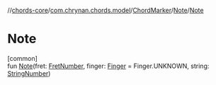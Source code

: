 //[chords-core](../../../../index.md)/[com.chrynan.chords.model](../../index.md)/[ChordMarker](../index.md)/[Note](index.md)/[Note](-note.md)

# Note

[common]\
fun [Note](-note.md)(fret: [FretNumber](../../-fret-number/index.md), finger: [Finger](../../-finger/index.md) = Finger.UNKNOWN, string: [StringNumber](../../-string-number/index.md))
